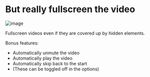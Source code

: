 # But really fullscreen the video

![image](https://github.com/tom-churchill/but-really-fullscreen-the-video/assets/5560857/180302c1-07f1-48c7-ba5c-7415f1f66f0b)

Fullscreen videos even if they are covered up by hidden elements.

Bonus features:
* Automatically unmute the video
* Automatically play the video
* Automatically skip back to the start
* (These can be toggled off in the options)
